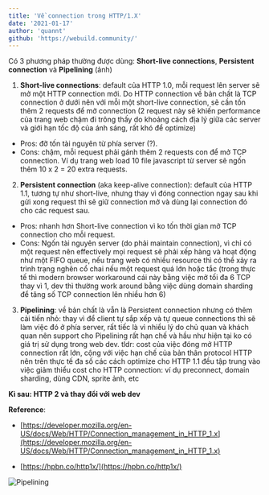 ```yaml
---
title: 'Về connection trong HTTP/1.X'
date: '2021-01-17'
author: 'quannt'
github: 'https://webuild.community/'
---
```

Có 3 phương pháp thường được dùng: **Short-live connections**, **Persistent connection** và **Pipelining** (ảnh)

1. **Short-live connections**: default của HTTP 1.0, mỗi request lên server sẽ mở một HTTP connection mới. Do HTTP connection về bản chất là TCP connection ở dưới nên với mỗi một short-live connection, sẽ cần tốn thêm 2  requests để mở connection (2 request này sẽ khiến performance của trang web chậm đi trông thấy do khoảng cách địa lý giữa các server và giới hạn tốc độ của ánh sáng, rất khó để optimize)
* Pros: đỡ tốn tài nguyên từ phía server (?).
* Cons: chậm, mỗi request phải gánh thêm 2 requests con để mở TCP connection. Ví dụ trang web load 10 file javascript từ server sẽ ngốn thêm 10 x 2 = 20 extra requests.
2. **Persistent connection** (aka keep-alive connection): default của HTTP 1.1, tương tự như short-live, nhưng thay vì đóng connection ngay sau khi gửi xong request thì sẽ giữ connection mở và dùng lại connection đó cho các request sau.
- Pros: nhanh hơn Short-live connection vì ko tốn thời gian mở TCP connection cho mỗi request.
- Cons:  Ngốn tài nguyên server (do phải maintain connection), vì chỉ có một request nên effectively mọi request sẽ phải xếp hàng và hoạt động như một FIFO queue, nếu trang web có nhiều resource thì có thể xảy ra trình trạng nghẽn cổ chai nếu một request quá lớn hoặc tắc (trong thực tế thì modern browser workaround cái này bằng việc mở tối đa 6 TCP thay vì 1, dev thì thường work around bằng việc dùng domain sharding để tăng số TCP connection lên nhiều hơn 6)
3. **Pipelining**: về bản chất là vẫn là Persistent connection nhưng có thêm cải tiến nhỏ: thay vì để client tự sắp xếp và tự queue connections thì sẽ làm việc đó ở phía server, rất tiếc là vì nhiều lý do chủ quan và khách quan nên support cho Pipelining rất hạn chế và hầu như hiện tại ko có giá trị sử dụng trong web dev.
tldr: cost của việc đóng mở HTTP connection rất lớn, cộng với việc hạn chế của bản thân protocol HTTP nên trên thực tế đa số các cách optimize cho HTTP 1.1 đều tập trung vào việc giảm thiểu cost cho HTTP connection: ví dụ preconnect, domain sharding, dùng CDN, sprite ảnh, etc

**Kì sau: HTTP 2 và thay đổi với web dev**

**Reference**: 
- [https://developer.mozilla.org/en-US/docs/Web/HTTP/Connection_management_in_HTTP_1.x](https://developer.mozilla.org/en-US/docs/Web/HTTP/Connection_management_in_HTTP_1.x)

- [https://hpbn.co/http1x/](https://hpbn.co/http1x/)

![Pipelining](./images/pipelining.png)
